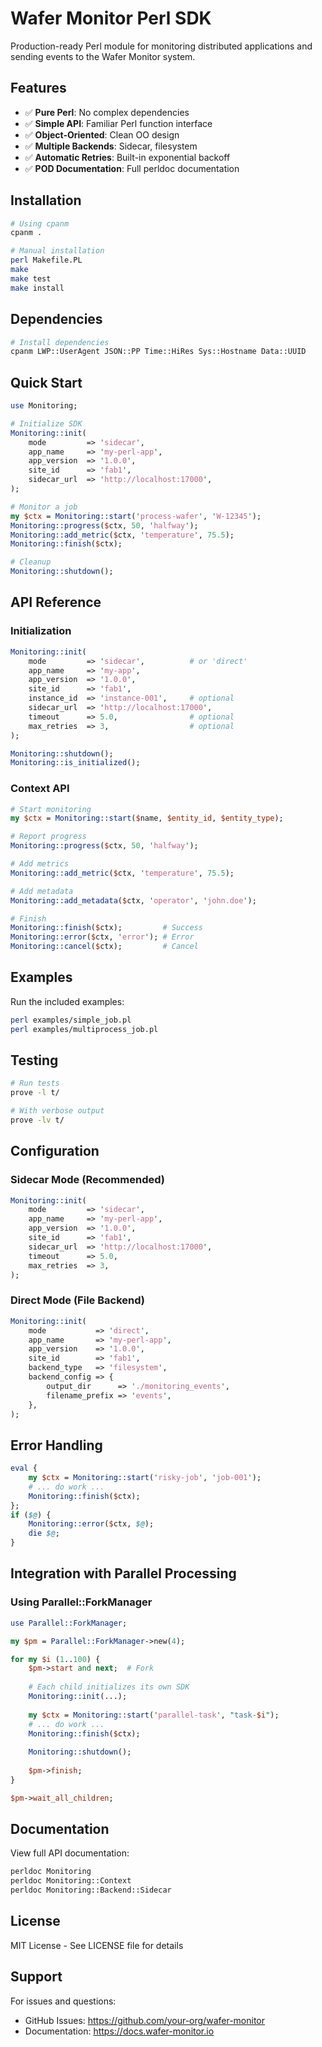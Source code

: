 # Wafer Monitor Perl SDK

Production-ready Perl module for monitoring distributed applications and sending events to the Wafer Monitor system.

## Features

- ✅ **Pure Perl**: No complex dependencies
- ✅ **Simple API**: Familiar Perl function interface
- ✅ **Object-Oriented**: Clean OO design
- ✅ **Multiple Backends**: Sidecar, filesystem
- ✅ **Automatic Retries**: Built-in exponential backoff
- ✅ **POD Documentation**: Full perldoc documentation

## Installation

```bash
# Using cpanm
cpanm .

# Manual installation
perl Makefile.PL
make
make test
make install
```

## Dependencies

```bash
# Install dependencies
cpanm LWP::UserAgent JSON::PP Time::HiRes Sys::Hostname Data::UUID
```

## Quick Start

```perl
use Monitoring;

# Initialize SDK
Monitoring::init(
    mode         => 'sidecar',
    app_name     => 'my-perl-app',
    app_version  => '1.0.0',
    site_id      => 'fab1',
    sidecar_url  => 'http://localhost:17000',
);

# Monitor a job
my $ctx = Monitoring::start('process-wafer', 'W-12345');
Monitoring::progress($ctx, 50, 'halfway');
Monitoring::add_metric($ctx, 'temperature', 75.5);
Monitoring::finish($ctx);

# Cleanup
Monitoring::shutdown();
```

## API Reference

### Initialization

```perl
Monitoring::init(
    mode         => 'sidecar',          # or 'direct'
    app_name     => 'my-app',
    app_version  => '1.0.0',
    site_id      => 'fab1',
    instance_id  => 'instance-001',     # optional
    sidecar_url  => 'http://localhost:17000',
    timeout      => 5.0,                # optional
    max_retries  => 3,                  # optional
);

Monitoring::shutdown();
Monitoring::is_initialized();
```

### Context API

```perl
# Start monitoring
my $ctx = Monitoring::start($name, $entity_id, $entity_type);

# Report progress
Monitoring::progress($ctx, 50, 'halfway');

# Add metrics
Monitoring::add_metric($ctx, 'temperature', 75.5);

# Add metadata
Monitoring::add_metadata($ctx, 'operator', 'john.doe');

# Finish
Monitoring::finish($ctx);         # Success
Monitoring::error($ctx, 'error'); # Error
Monitoring::cancel($ctx);         # Cancel
```

## Examples

Run the included examples:

```bash
perl examples/simple_job.pl
perl examples/multiprocess_job.pl
```

## Testing

```bash
# Run tests
prove -l t/

# With verbose output
prove -lv t/
```

## Configuration

### Sidecar Mode (Recommended)

```perl
Monitoring::init(
    mode         => 'sidecar',
    app_name     => 'my-perl-app',
    app_version  => '1.0.0',
    site_id      => 'fab1',
    sidecar_url  => 'http://localhost:17000',
    timeout      => 5.0,
    max_retries  => 3,
);
```

### Direct Mode (File Backend)

```perl
Monitoring::init(
    mode           => 'direct',
    app_name       => 'my-perl-app',
    app_version    => '1.0.0',
    site_id        => 'fab1',
    backend_type   => 'filesystem',
    backend_config => {
        output_dir      => './monitoring_events',
        filename_prefix => 'events',
    },
);
```

## Error Handling

```perl
eval {
    my $ctx = Monitoring::start('risky-job', 'job-001');
    # ... do work ...
    Monitoring::finish($ctx);
};
if ($@) {
    Monitoring::error($ctx, $@);
    die $@;
}
```

## Integration with Parallel Processing

### Using Parallel::ForkManager

```perl
use Parallel::ForkManager;

my $pm = Parallel::ForkManager->new(4);

for my $i (1..100) {
    $pm->start and next;  # Fork
    
    # Each child initializes its own SDK
    Monitoring::init(...);
    
    my $ctx = Monitoring::start('parallel-task', "task-$i");
    # ... do work ...
    Monitoring::finish($ctx);
    
    Monitoring::shutdown();
    
    $pm->finish;
}

$pm->wait_all_children;
```

## Documentation

View full API documentation:

```bash
perldoc Monitoring
perldoc Monitoring::Context
perldoc Monitoring::Backend::Sidecar
```

## License

MIT License - See LICENSE file for details

## Support

For issues and questions:
- GitHub Issues: https://github.com/your-org/wafer-monitor
- Documentation: https://docs.wafer-monitor.io

